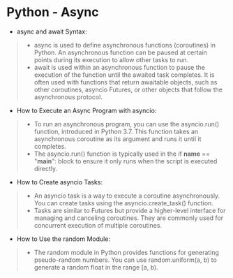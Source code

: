 # Python - Async
* async and await Syntax:
> * async is used to define asynchronous functions (coroutines) in Python. An asynchronous function can be paused at certain points during its execution to allow other tasks to run.
> * await is used within an asynchronous function to pause the execution of the function until the awaited task completes. It is often used with functions that return awaitable objects, such as other coroutines, asyncio Futures, or other objects that follow the asynchronous protocol.
* How to Execute an Async Program with asyncio:
> * To run an asynchronous program, you can use the asyncio.run() function, introduced in Python 3.7. This function takes an asynchronous coroutine as its argument and runs it until it completes.
> * The asyncio.run() function is typically used in the if __name__ == "__main__": block to ensure it only runs when the script is executed directly.
* How to Create asyncio Tasks:
> * An asyncio task is a way to execute a coroutine asynchronously. You can create tasks using the asyncio.create_task() function.
> * Tasks are similar to Futures but provide a higher-level interface for managing and canceling coroutines. They are commonly used for concurrent execution of multiple coroutines.
* How to Use the random Module:
> * The random module in Python provides functions for generating pseudo-random numbers. You can use random.uniform(a, b) to generate a random float in the range [a, b).

